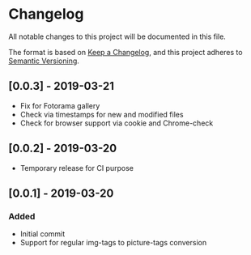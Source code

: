 # Changelog
All notable changes to this project will be documented in this file.

The format is based on [Keep a Changelog](https://keepachangelog.com/en/1.0.0/),
and this project adheres to [Semantic Versioning](https://semver.org/spec/v2.0.0.html).

## [0.0.3] - 2019-03-21
- Fix for Fotorama gallery
- Check via timestamps for new and modified files
- Check for browser support via cookie and Chrome-check

## [0.0.2] - 2019-03-20
- Temporary release for CI purpose

## [0.0.1] - 2019-03-20
### Added
- Initial commit
- Support for regular img-tags to picture-tags conversion
